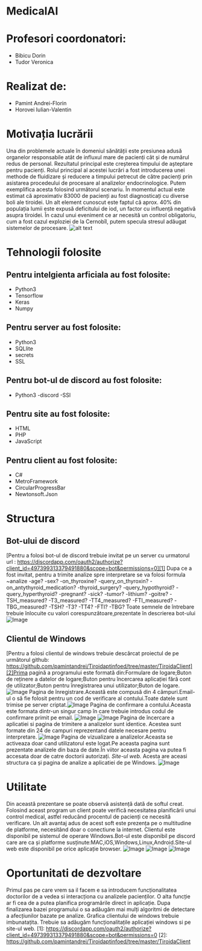# MedicalAI 
# Profesori coordonatori:
- Bibicu Dorin 
- Tudor Veronica
# Realizat de:
- Pamint Andrei-Florin  
- Horovei Iulian-Valentin 
# Motivația lucrării 
Una din problemele actuale în domeniul sănătății este presiunea adusă organelor responsabile atât de influxul mare de pacienți cât și de numărul redus de personal. Rezultatul principal este creșterea timpului de așteptare pentru pacienți. Rolul principal al acestei lucrări a fost introducerea unei methode de fluidizare și reducere a timpului petrecut de către pacienți prin asistarea procedeului de procesare al analizelor endocrinologice. Putem exemplifica acesta folosind următorul scenariu. În momentul actual este estimat că aproximativ 83000 de pacienți au fost diagnosticați cu diverse boli ale tiroidei. Un alt element cunoscut este faptul că aprox. 40% din populația lumii este expusă deficitului de iod, un factor cu influență negativă asupra tiroidei. În cazul unui eveniment ce ar necesită un control obligatoriu, cum a fost cazul exploziei de la Cernobîl, putem specula stresul adăugat sistemelor de procesare.
![alt text](https://imgur.com/a/nwerpy9) 
# Tehnologii folosite 
## Pentru intelgienta arficiala au fost folosite:
- Python3 
- Tensorflow 
- Keras 
- Numpy 
## Pentru server au fost folosite:
- Python3 
- SQLlite 
- secrets 
- SSL 
## Pentru bot-ul de discord au fost folosite:
- Python3
-discord
-SSl
## Pentru site au fost folosite: 
- HTML
- PHP
- JavaScript
## Pentru client au fost folosite:
- C#
- MetroFramework
- CircularProgressBar
- Newtonsoft.Json
# Structura 
## Bot-ului de discord
[Pentru a folosi bot-ul de discord trebuie invitat pe un server cu urmatorul url : https://discordapp.com/oauth2/authorize?client_id=497399313379491880&scope=bot&permissions=0][1]
Dupa ce a fost invitat, pentru a trimite analize spre interpretare se va folosi formula \~analize -age? -sex? -on\_thyroxine? -query\_on\_thyroxin? -on\_antythyroid\_medication? -thyroid\_surgery? -query\_hypothyroid? -query\_hyperthyroid? -pregnant? -sick? -tumor? -lithium? -goitre? -TSH\_measured? -T3\_measured? -TT4\_measured? -FTI\_measured? -TBG\_measured? -TSH? -T3? -TT4? -FTI? -TBG? Toate semnele de întrebare trebuie înlocuite cu valori corespunzătoare,prezentate în descrierea bot-ului ![Image](C:\xampp\htdocs\docx2md-master\images\image2.png) 

## Clientul de Windows
[Pentru a folosi clientul de windows trebuie descărcat proiectul de pe următorul github: https://github.com/pamintandrei/Tiroidaptinfoed/tree/master/TiroidaClient][2]Prima pagină a programului este formată din:Formulare de logare;Buton de reținere a datelor de logare;Buton pentru încercarea aplicației fără cont de utilizator;Buton pentru înregistrarea unui utilizator;Buton de logare. ![Image](C:\xampp\htdocs\docx2md-master\images\image3.png) Pagina de înregistrare.Această este compusă din 4 câmpuri.Email-ul o să fie folosit pentru un cod de verificare al contului.Toate datele sunt trimise pe server criptat.![Image](C:\xampp\htdocs\docx2md-master\images\image4.png) Pagina de confirmare a contului.Aceasta este formata dintr-un singur camp în care trebuie introdus codul de confirmare primit pe email. ![Image](C:\xampp\htdocs\docx2md-master\images\image5.png) ![Image](C:\xampp\htdocs\docx2md-master\images\image6.png) Pagina de încercare a aplicatiei si pagina de trimitere a analizelor sunt identice. Acestea sunt formate din 24 de campuri reprezentand datele necesare pentru interpretare. ![Image](C:\xampp\htdocs\docx2md-master\images\image7.png) Pagina de vizualizare a analizelor.Aceasta se activeaza doar cand utilizatorul este logat.Pe aceasta pagina sunt prezentate analizele din baza de date.În viitor aceasta pagina va putea fi accesata doar de catre doctorii autorizați. _Site-ul web._ Acesta are aceasi structura ca și pagina de analize a aplicatiei de pe Windows. ![Image](C:\xampp\htdocs\docx2md-master\images\image8.png) 
# Utilitate
Din această prezentare se poate observă asistență dată de softul creat. Folosind aceast program un client poate verifică necesitatea planificării unui control medical, astfel reducând procentul de pacienți ce necesită verificare. Un alt avantaj adus de acest soft este prezența pe o multitudine de platforme, necesitând doar o conectiune la internet. Clientul este disponibil pe sistemul de operare Windows.Bot-ul este disponibil pe discord care are ca și platforme susținute:MAC,iOS,Windows,Linux,Android.Site-ul web este disponibil pe orice aplicație browser. ![Image](C:\xampp\htdocs\docx2md-master\images\image9.jpeg) ![Image](C:\xampp\htdocs\docx2md-master\images\image10.jpeg) ![Image](C:\xampp\htdocs\docx2md-master\images\image11.png) 
# Oportunitati de dezvoltare
Primul pas pe care vrem sa il facem e sa introducem funcționalitatea doctorilor de a vedea si interacționa cu analizele pacienților.
O alta funcție ar fi cea de a putea planifica programările direct in aplicație. 
Dupa finalizarea bazei programului o sa adăugăm mai mulți algoritmi de detectare a afecțiunilor bazate pe analize. 
Grafica clientului de windows trebuie imbunatațita. 
Trebuie sa adăugăm funcționalitațile aplicației windows si pe site-ul web. [1]: https://discordapp.com/oauth2/authorize?client_id=497399313379491880&scope=bot&permissions=0 [2]: https://github.com/pamintandrei/Tiroidaptinfoed/tree/master/TiroidaClient

